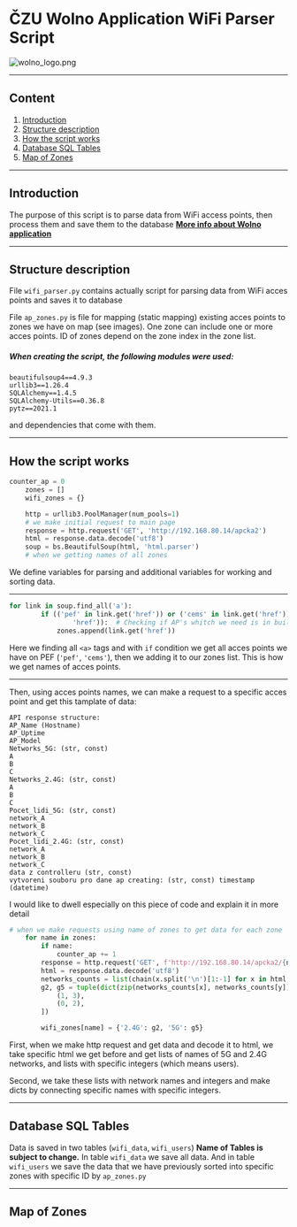 # ČZU Wolno Application WiFi Parser Script

![wolno_logo.png](http://ls40.pef.czu.cz/files/wolno_logo.png)

---
## Content
1. [Introduction](#intro)
2. [Structure description](#structdesc)
3. [How the script works](#howworks)
4. [Database SQL Tables](#DB)
5. [Map of Zones](#zones)


---

## <a id='intro'>Introduction</a>
The purpose of this script is to parse data from WiFi access points, then process them and save them to the database
__[More info about Wolno application](http://ls40.pef.czu.cz/obsazenost-arealu-czu)__


---
## <a id='structdesc'>Structure description</a>

File ```wifi_parser.py``` сontains actually script for parsing data from WiFi acces points and saves it to database

File ```ap_zones.py``` is file for mapping (static mapping) existing acces points to zones we have on map (see images). One zone can include one or more acces points. ID of zones depend on the zone index in the zone list.


##### When creating the script, the following modules were used:
```
beautifulsoup4==4.9.3
urllib3==1.26.4
SQLAlchemy==1.4.5
SQLAlchemy-Utils==0.36.8
pytz==2021.1
```
and dependencies that come with them.
___

## <a id='howworks'>How the script works</a>

```python
counter_ap = 0
    zones = []
    wifi_zones = {}

    http = urllib3.PoolManager(num_pools=1)
    # we make initial request to main page
    response = http.request('GET', 'http://192.168.80.14/apcka2')
    html = response.data.decode('utf8')
    soup = bs.BeautifulSoup(html, 'html.parser')
    # when we getting names of all zones
```
We define variables for parsing and additional variables for working and sorting data. 

___

```python
for link in soup.find_all('a'):
        if (('pef' in link.get('href')) or ('cems' in link.get('href'))) and ('out' not in link.get(
                'href')):  # Checking if AP's whitch we need is in building PEF (pef, cems) and adding to list of names of APs
            zones.append(link.get('href'))
```

Here we finding all `<a>` tags and with `if` condition we get all acces points we have on PEF (`'pef'`, `'cems'`), then we adding it to our zones list. This is how we get names of acces points. 

___

Then, using acces points names, we can make a request to a specific acces point and get this tamplate of data:

```
API response structure:
AP_Name (Hostname)
AP_Uptime 
AP_Model
Networks_5G: (str, const)
A
B
C
Networks_2.4G: (str, const)
A
B
C
Pocet_lidi_5G: (str, const)
network_A
network_B
network_C
Pocet_lidi_2.4G: (str, const)
network_A
network_B
network_C
data z controlleru (str, const)
vytvoreni souboru pro dane ap creating: (str, const) timestamp (datetime)
```


I would like to dwell especially on this piece of code and explain it in more detail
```python
# when we make requests using name of zones to get data for each zone
    for name in zones:
        if name:
            counter_ap += 1
        response = http.request('GET', f'http://192.168.80.14/apcka2/{name}')
        html = response.data.decode('utf8')
        networks_counts = list(chain(x.split('\n')[1:-1] for x in html.split(':')[1:5]))
        g2, g5 = tuple(dict(zip(networks_counts[x], networks_counts[y])) for x, y in [
            (1, 3),
            (0, 2),
        ])

        wifi_zones[name] = {'2.4G': g2, '5G': g5}
```
First, when we make http request and get data and decode it to html, we take specific html we get before and get lists of names of 5G and 2.4G networks, and lists with specific integers (which means users).

Second, we take these lists with network names and integers and make dicts by connecting specific names with specific integers.

___

## <a id='DB'>Database SQL Tables</a>

Data is saved in two tables (`wifi_data`, `wifi_users`) __Name of Tables is subject to change.__
In table `wifi_data` we save all data. And in table `wifi_users` we save the data that we have previously sorted into specific zones with specific ID by `ap_zones.py`

___

## <a id='zones'>Map of Zones</a>

















